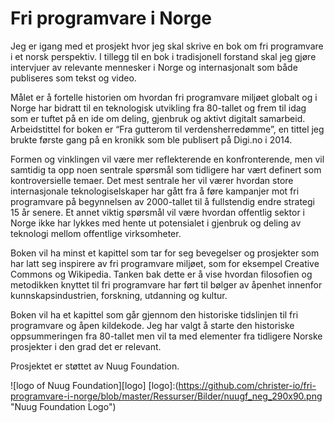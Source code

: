 # Fri programvare i Norge

Jeg er igang med et prosjekt hvor jeg skal skrive en bok om fri programvare i et norsk perspektiv. I tillegg til en bok i tradisjonell forstand skal jeg gjøre intervjuer av relevante mennesker i Norge og internasjonalt som både publiseres som tekst og video.

Målet er å fortelle historien om hvordan fri programvare miljøet globalt og i Norge har bidratt til en teknologisk utvikling fra 80-tallet og frem til idag som er tuftet på en ide om deling, gjenbruk og aktivt digitalt samarbeid. Arbeidstittel for boken er “Fra gutterom til verdensherredømme”, en tittel jeg brukte første gang på en kronikk som ble publisert på Digi.no i 2014.

Formen og vinklingen vil være mer reflekterende en konfronterende, men vil samtidig ta opp noen sentrale spørsmål som tidligere har vært definert som kontroversielle temaer. Det mest sentrale her vil værer hvordan store internasjonale teknologiselskaper har gått fra å føre kampanjer mot fri programvare på begynnelsen av 2000-tallet til å fullstendig endre strategi 15 år senere. Et annet viktig spørsmål vil være hvordan offentlig sektor i Norge ikke har lykkes med hente ut potensialet i gjenbruk og deling av teknologi mellom offentlige virksomheter.

Boken vil ha minst et kapittel som tar for seg bevegelser og prosjekter som har latt seg inspirere av fri programvare miljøet, som for eksempel Creative Commons og Wikipedia. Tanken bak dette er å vise hvordan filosofien og metodikken knyttet til fri programvare har ført til bølger av åpenhet innenfor kunnskapsindustrien, forskning, utdanning og kultur.

Boken vil ha et kapittel som går gjennom den historiske tidslinjen til fri programvare og åpen kildekode. Jeg har valgt å starte den historiske oppsummeringen fra 80-tallet men vil ta med elementer fra tidligere Norske prosjekter i den grad det er relevant.


Prosjektet er støttet av Nuug Foundation.

![logo of Nuug Foundation][logo]
[logo]:(https://github.com/christer-io/fri-programvare-i-norge/blob/master/Ressurser/Bilder/nuugf_neg_290x90.png "Nuug Foundation Logo")
